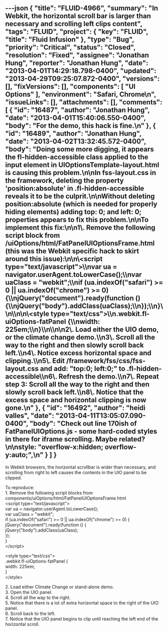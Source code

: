 ---json
{
  "title": "FLUID-4966",
  "summary": "In Webkit, the horizontal scroll bar is larger than necessary and scrolling left clips content",
  "tags": "FLUID",
  "project": {
    "key": "FLUID",
    "title": "Fluid Infusion"
  },
  "type": "Bug",
  "priority": "Critical",
  "status": "Closed",
  "resolution": "Fixed",
  "assignee": "Jonathan Hung",
  "reporter": "Jonathan Hung",
  "date": "2013-04-01T14:29:18.798-0400",
  "updated": "2013-04-29T09:25:07.872-0400",
  "versions": [],
  "fixVersions": [],
  "components": [
    "UI Options"
  ],
  "environment": "Safari, Chrome\n",
  "issueLinks": [],
  "attachments": [],
  "comments": [
    {
      "id": "16487",
      "author": "Jonathan Hung",
      "date": "2013-04-01T15:40:06.550-0400",
      "body": "For the demo, this hack is fine.\n"
    },
    {
      "id": "16489",
      "author": "Jonathan Hung",
      "date": "2013-04-02T13:32:45.572-0400",
      "body": "Doing some more digging, it appears the fl-hidden-accessible class applied to the input element in UIOptionsTemplate-layout.html is causing this problem.\n\nIn fss-layout.css in the framework, deleting the property 'position:absolute' in .fl-hidden-accessible reveals it to be the culprit.\n\nWithout deleting position:absolute (which is needed for properly hiding elements) adding top: 0; and left: 0; properties appears to fix this problem.\n\nTo implement this fix:\n\n1\\. Remove the following script block from /uiOptions/html/FatPanelUIOptionsFrame.html (this was the Webkit specific hack to skirt around this issue):\n\n\\<script type=\"text/javascript\">\\\nvar ua = navigator.userAgent.toLowerCase();\\\nvar uaClass = \"webkit\";\\\nif (ua.indexOf(\"safari\") >= 0 || ua.indexOf(\"chrome\") >= 0) {\\\njQuery(\"document\").ready(function () {\\\njQuery(\"body\").addClass(uaClass);\\\n});\\\n}\\\n\\</script>\n\n\\<style type=\"text/css\">\\\n.webkit.fl-uiOptions-fatPanel {\\\nwidth: 225em;\\\n}\\\n\\</style>\n\n2\\. Load either the UIO demo, or the climate change demo.\\\n3\\. Scroll all the way to the right and then slowly scroll back left.\\\n4\\. Notice excess horizontal space and clipping.\\\n5\\. Edit /framework/fss/css/fss-layout.css and add: \"top:0; left:0;\" to .fl-hidden-accessible\\\n6\\. Refresh the demo.\\\n7\\. Repeat step 3:  Scroll all the way to the right and then slowly scroll back left.\\\n8\\. Notice that the excess space and horizontal clipping is now gone.\n"
    },
    {
      "id": "16492",
      "author": "heidi valles",
      "date": "2013-04-11T13:05:07.090-0400",
      "body": "Check out line 170ish of FatPanelUIOptions.js - some hard-coded styles in there for iframe scrolling. Maybe related?\n\nstyle: \"overflow-x:hidden; overflow-y:auto;\",\n"
    }
  ]
}
---
In Webkit browsers, the horizontal scrollbar is wider than necessary, and scrolling from right to left causes the contents in the UIO panel to be clipped.

To reproduce:\
1\. Remove the following script blocks from components/uiOptions/html/FatPanelUIOptionsFrame.html\
\<script type="text/javascript">\
var ua = navigator.userAgent.toLowerCase();\
var uaClass = "webkit";\
if (ua.indexOf("safari") >= 0 || ua.indexOf("chrome") >= 0) {\
jQuery("document").ready(function () {\
jQuery("body").addClass(uaClass);\
});\
}\
\</script>

\<style type="text/css">\
.webkit.fl-uiOptions-fatPanel {\
width: 225em;\
}\
\</style>

2\. Load either Climate Change or stand-alone demo.\
3\. Open the UIO panel.\
4\. Scroll all the way to the right.\
5\. Notice that there is a lot of extra horizontal space to the right of the UIO panel.\
6\. Scroll back to the left.\
7\. Notice that the UIO panel begins to clip until reaching the left end of the horizontal scroll.

        